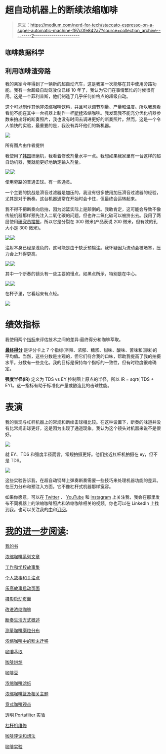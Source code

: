 # 超自动机器上的断续浓缩咖啡

> 原文：<https://medium.com/nerd-for-tech/staccato-espresso-on-a-super-automatic-machine-f97c0fe842a7?source=collection_archive---------2----------------------->

## 咖啡数据科学

## 利用咖啡渣旁路

我的亲家今年得到了一辆新的超自动汽车，这是我第一次能够在其中使用旁路功能。我有一台超级自动驾驶仪已经 10 年了，我认为它们在事情繁忙的时候很有用。这是一个菲利普斯，他们制造了几乎任何价格点的超级自动。

这个可以制作其他非浓缩咖啡饮料，并且可以调节剂量、产量和温度。所以我想看看能不能在其中一台机器上制作一杯[断续](/overthinking-life/staccato-espresso-leveling-up-espresso-70b68144f94)浓缩咖啡。我发现我不能充分优化机器参数来拍出好的断奏照片，我也没有时间去调进更好的断奏照片。然而，这是一个令人愉快的实验，最重要的是，我没有弄坏他们的新机器。

![](img/7c28cf8751fd583637283df44674ca97.png)

所有图片由作者提供

我使用了[韩国](https://towardsdatascience.com/rok-beats-niche-zero-part-1-7957ec49840d)研磨机，我看着修改剂量水平一点。我想如果我家里有一台这样的超自动机器，我就能更好地确定输入剂量。

![](img/d7156351eed107236f0433b16d49d098.png)![](img/e2a2f4e86d191b97e119c23755008b51.png)

使用旁路的普通击球。有一些通灵。

一个主要的挑战是滑音过滤器是加压的，我没有很多使用加压滑音过滤器的经验，尤其是对于断奏。这台机器通常在开始时会卡住，但最终会运转起来。

我不得不把断奏向后拍，因为滤篮实际上是颠倒的。我敢肯定，这可能会导致不像传统机器那样预先注入二氧化碳的问题，但也许二氧化碳可以被挤出去。我用了两层使用[研究员摆振](https://fellowproducts.com/products/shimmy-coffee-sieve)，所以它是分裂在 300 微米(产品表说 200 微米，但有效的孔大小是 300 微米)。

![](img/1b766cf2a781e7174d8ae21aa2ae3579.png)![](img/d0795ddbf3f9684fc54fe5c81392579e.png)

注射本身已经是浅色的，这可能是由于缺乏预输注。我怀疑因为流动会被堵塞，压力会上升得更高。

![](img/a78c980e1883c4955193a4e3fb89ea43.png)![](img/43a296056a5d265e2a9a07b28221f319.png)

其中一个断奏的镜头有一些主要的慢点，如黑点所示，特别是在中心。

![](img/7e414b19ef1333ad0c818648d5877acf.png)![](img/c8281ef5126ca636cad0fb2263880587.png)

在杯子里，它看起来有点轻。

![](img/88986a236dbde57eb046f4c3739f2c58.png)

# 绩效指标

我使用两个[指标](https://towardsdatascience.com/metrics-of-performance-espresso-1ef8af75ce9a)来评估技术之间的差异:最终得分和咖啡萃取。

[**最终得分**](https://towardsdatascience.com/@rmckeon/coffee-data-sheet-d95fd241e7f6) 是评分卡上 7 个指标(辛辣、浓郁、糖浆、甜味、酸味、苦味和回味)的平均值。当然，这些分数是主观的，但它们符合我的口味，帮助我提高了我的拍摄水平。分数有一些变化。我的目标是保持每个指标的一致性，但有时粒度很难确定。

**强度半径(IR)** 定义为 TDS vs EY 控制图上原点的半径，所以 IR = sqrt( TDS + EY)。这一指标有助于标准化产量或酿造比的击球性能。

# 表演

我的表现与杠杆机器上的常规和断续击球相比较。在这种设置下，断奏的味道并没有比常规击球更好，这是因为出现了通道现象。我认为这个镜头对机器来说不是很好。

![](img/2b6c142a7b09d3f0f58cc0aa6f7eb5de.png)

就 EY、TDS 和强度半径而言，常规拍摄更好。他们接近杠杆机拍摄在 ey，但不是 TDS。

![](img/4dcd5db16515336e759702cd33625033.png)

这些实验告诉我，在超自动钢琴上弹奏断奏需要一些技巧来处理机器功能的差异。在压力分布和预注入方面，它不像杠杆式机器那样宽容。

如果你愿意，可以在 [Twitter](https://mobile.twitter.com/espressofun?source=post_page---------------------------) 、 [YouTube](https://m.youtube.com/channel/UClgcmAtBMTmVVGANjtntXTw?source=post_page---------------------------) 和 [Instagram](https://www.instagram.com/espressofun/) 上关注我，我会在那里发布不同机器上的浓缩咖啡照片和浓缩咖啡相关的视频。你也可以在 LinkedIn 上找到我。也可以关注我的[中](https://towardsdatascience.com/@rmckeon/follow)和[订阅](https://rmckeon.medium.com/subscribe)。

# [我的进一步阅读](https://rmckeon.medium.com/story-collection-splash-page-e15025710347):

[我的书](https://www.indiegogo.com/projects/engineering-better-espresso-data-driven-coffee)

[浓缩咖啡系列文章](https://rmckeon.medium.com/a-collection-of-espresso-articles-de8a3abf9917?postPublishedType=repub)

[工作和学校故事集](https://rmckeon.medium.com/a-collection-of-work-and-school-stories-6b7ca5a58318?source=your_stories_page-------------------------------------)

[个人故事和关注点](https://rmckeon.medium.com/personal-stories-and-concerns-51bd8b3e63e6?source=your_stories_page-------------------------------------)

[乐高故事启动页面](https://rmckeon.medium.com/lego-story-splash-page-b91ba4f56bc7?source=your_stories_page-------------------------------------)

[摄影启动页面](https://rmckeon.medium.com/photography-splash-page-fe93297abc06?source=your_stories_page-------------------------------------)

[改进浓缩咖啡](https://rmckeon.medium.com/improving-espresso-splash-page-576c70e64d0d?source=your_stories_page-------------------------------------)

[断奏生活方式概述](https://rmckeon.medium.com/a-summary-of-the-staccato-lifestyle-dd1dc6d4b861?source=your_stories_page-------------------------------------)

[测量咖啡磨粒分布](https://rmckeon.medium.com/measuring-coffee-grind-distribution-d37a39ffc215?source=your_stories_page-------------------------------------)

[浓缩咖啡中的粉末迁移](/nerd-for-tech/rebuking-fines-migration-in-espresso-6790e6c964de)

[咖啡萃取](https://rmckeon.medium.com/coffee-extraction-splash-page-3e568df003ac?source=your_stories_page-------------------------------------)

[咖啡烘焙](https://rmckeon.medium.com/coffee-roasting-splash-page-780b0c3242ea?source=your_stories_page-------------------------------------)

[咖啡豆](https://rmckeon.medium.com/coffee-beans-splash-page-e52e1993274f?source=your_stories_page-------------------------------------)

[浓缩咖啡滤纸](https://rmckeon.medium.com/paper-filters-for-espresso-splash-page-f55fc553e98?source=your_stories_page-------------------------------------)

[浓缩咖啡篮及相关主题](https://rmckeon.medium.com/espresso-baskets-and-related-topics-splash-page-ff10f690a738?source=your_stories_page-------------------------------------)

[意式咖啡观点](https://rmckeon.medium.com/espresso-opinions-splash-page-5a89856d74da?source=your_stories_page-------------------------------------)

[透明 Portafilter 实验](https://rmckeon.medium.com/transparent-portafilter-experiments-splash-page-8fd3ae3a286d?source=your_stories_page-------------------------------------)

[杠杆机维修](https://rmckeon.medium.com/lever-machine-maintenance-splash-page-72c1e3102ff?source=your_stories_page-------------------------------------)

[咖啡评论和想法](https://rmckeon.medium.com/coffee-reviews-and-thoughts-splash-page-ca6840eb04f7?source=your_stories_page-------------------------------------)

[咖啡实验](https://rmckeon.medium.com/coffee-experiments-splash-page-671a77ba4d42?source=your_stories_page-------------------------------------)